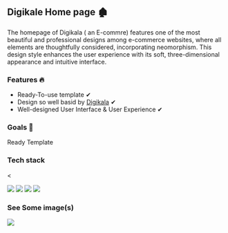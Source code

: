 <h2>Digikale Home page  🏚 </h2>

<p>The homepage of Digikala ( an E-commre) features one of the most beautiful and professional designs among e-commerce websites, where all elements are thoughtfully considered, incorporating neomorphism. This design style enhances the user experience with its soft, three-dimensional appearance and intuitive interface.
</p>

<h3>Features 🔥</h3>

* Ready-To-use template  ✔
* Design so well basid by [Digikala](https://www.digikala.com/)  ✔
* Well-designed User Interface & User Experience  ✔

<h3>Goals  🎯</h3>

<p>Ready Template</p>



<h3>Tech stack</h3>


<

<a>
<img  src="https://img.shields.io/badge/-HTML5-333333?style=flat&logo=HTML5" >
<img  src="https://img.shields.io/badge/-CSS-333333?style=flat&logo=CSS3&logoColor=1572B6" >
<img  src="https://img.shields.io/badge/-JavaScript-333333?style=flat&logo=javascript" >
<img  src="https://img.shields.io/badge/-Bootstrap-333333?style=flat&logo=bootstraplogoColor=563D7C" >
</a>


<h3>See Some image(s)</h3>
<a>
<img  src="www.png" >
</a>




